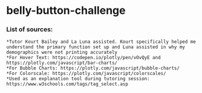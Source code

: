 # belly-button-challenge

### List of sources:
    *Tutor Kourt Bailey and La Luna assisted. Kourt specifically helped me understand the primary function set up and Luna assisted in why my demographics were not printing accurately
    *For Hover Text: https://codepen.io/plotly/pen/vOvQyE and https://plotly.com/javascript/bar-charts/
    *For Bubble Charts: https://plotly.com/javascript/bubble-charts/
    *For Colorscale: https://plotly.com/javascript/colorscales/
    *Used as an explanation tool during tutoring session: https://www.w3schools.com/tags/tag_select.asp

